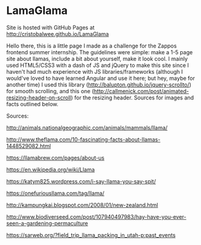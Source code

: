 # LamaGlama

Site is hosted with GitHub Pages at http://cristobalwee.github.io/LamaGlama

Hello there, this is a little page I made as a challenge for the Zappos frontend summer internship. The guidelines were simple: make a 1-5 page site about llamas, include a bit about yourself, make it look cool.  I mainly used HTML5/CSS3 with a dash of JS and jQuery to make this site since I haven't had much experience with JS libraries/frameworks (although I would've loved to have learned Angular and use it here; but hey, maybe for another time) I used this library (http://balupton.github.io/jquery-scrollto/) for smooth scrolling, and this one (http://callmenick.com/post/animated-resizing-header-on-scroll) for the resizing header. Sources for images and facts outlined below.

Sources:

http://animals.nationalgeographic.com/animals/mammals/llama/

http://www.theflama.com/10-fascinating-facts-about-llamas-1448529082.html

https://llamabrew.com/pages/about-us

https://en.wikipedia.org/wiki/Llama

https://katym825.wordpress.com/i-say-llama-you-say-spit/

https://onefuriousllama.com/tag/llama/

http://kampungkai.blogspot.com/2008/01/new-zealand.html

http://www.biodiverseed.com/post/107940497983/hay-have-you-ever-seen-a-gardening-permaculture

https://sarweb.org/?field_trip_llama_packing_in_utah-p:past_events
